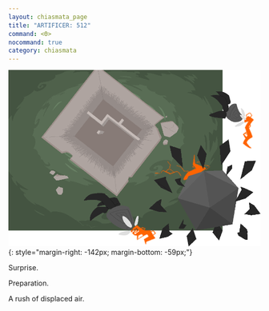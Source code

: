 ```yaml
---
layout: chiasmata_page
title: "ARTIFICER: 512"
command: <Θ>
nocommand: true
category: chiasmata
---
```


![512](/chiasmata/images/narrative/510.png){: style="margin-right: -142px; margin-bottom: -59px;"}

Surprise.

Preparation.

A rush of displaced air.